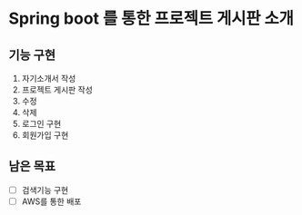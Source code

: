 # Spring boot 를 통한 프로젝트 게시판 소개
## 기능 구현
1. 자기소개서 작성
2. 프로젝트 게시판 작성
2. 수정
3. 삭제
4. 로그인 구현
5. 회원가입 구현


## 남은 목표
- [ ] 검색기능 구현
- [ ] AWS를 통한 배포
